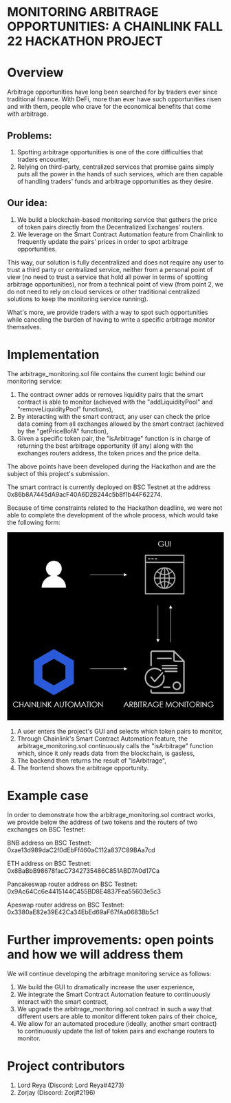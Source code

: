 # MONITORING ARBITRAGE OPPORTUNITIES: A CHAINLINK FALL 22 HACKATHON PROJECT

# Overview

Arbitrage opportunities have long been searched for by traders ever since traditional finance. With DeFi, more than ever have such opportunities risen and with them, people who crave for the economical benefits that come with arbitrage.

## Problems: 
1) Spotting arbitrage opportunities is one of the core difficulties that traders encounter,
2) Relying on third-party, centralized services that promise gains simply puts all the power in the hands of such services, which are then capable of handling traders' funds and arbitrage opportunities as they desire.

## Our idea:
1) We build a blockchain-based monitoring service that gathers the price of token pairs directly from the Decentralized Exchanges' routers.
2) We leverage on the Smart Contract Automation feature from Chainlink to frequently update the pairs' prices in order to spot arbitrage opportunities.

This way, our solution is fully decentralized and does not require any user to trust a third party or centralized service, neither from a personal point of view (no need to trust a service that hold all power in terms of spotting arbitrage opportunities), nor from a technical point of view (from point 2, we do not need to rely on cloud services or other traditional centralized solutions to keep the monitoring service running). 

What's more, we provide traders with a way to spot such opportunities while canceling the burden of having to write a specific arbitrage monitor themselves.

# Implementation

The arbitrage_monitoring.sol file contains the current logic behind our monitoring service:
1) The contract owner adds or removes liquidity pairs that the smart contract is able to monitor (achieved with the "addLiquidityPool" and "removeLiquidityPool" functions),
2) By interacting with the smart contract, any user can check the price data coming from all exchanges allowed by the smart contract (achieved by the "getPriceBofA" function),
3) Given a specific token pair, the "isArbitrage" function is in charge of returning the best arbitrage opportunity (if any) along with the exchanges routers address, the token prices and the price delta.

The above points have been developed during the Hackathon and are the subject of this project's submission. 

The smart contract is currently deployed on BSC Testnet at the address 0x86b8A7445dA9acF40A6D2B244c5b8f1b44F62274.

Because of time constraints related to the Hackathon deadline, we were not able to complete the development of the whole process, which would take the following form:

<img src="./workflow_sketch.png"/>

1) A user enters the project's GUI and selects which token pairs to monitor,
2) Through Chainlink's Smart Contract Automation feature, the arbitrage_monitoring.sol continuously calls the "isArbitrage" function which, since it only reads data from the blockchain, is gasless, 
3) The backend then returns the result of "isArbitrage",
4) The frontend shows the arbitrage opportunity.


# Example case

In order to demonstrate how the arbitrage_monitoring.sol contract works, we provide below the address of two tokens and the routers of two exchanges on BSC Testnet:

BNB address on BSC Testnet: 0xae13d989daC2f0dEbFf460aC112a837C89BAa7cd

ETH address on BSC Testnet: 0x8BaBbB98678facC7342735486C851ABD7A0d17Ca

Pancakeswap router address on BSC Testnet: 
0x9Ac64Cc6e4415144C455BD8E4837Fea55603e5c3

Apeswap router address on BSC Testnet: 0x3380aE82e39E42Ca34EbEd69aF67fAa0683Bb5c1


# Further improvements: open points and how we will address them

We will continue developing the arbitrage monitoring service as follows:

1) We build the GUI to dramatically increase the user experience,
2) We integrate the Smart Contract Automation feature to continuously interact with the smart contract,
3) We upgrade the arbitrage_monitoring.sol contract in such a way that different users are able to monitor different token pairs of their choice,
4) We allow for an automated procedure (ideally, another smart contract) to continuously update the list of token pairs and exchange routers to monitor.


# Project contributors

1) Lord Reya (Discord: Lord Reya#4273)
2) Zorjay (Discord: Zorj#2196)
